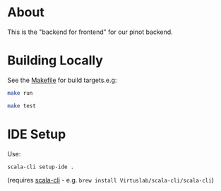 # About

This is the "backend for frontend" for our pinot backend. 



# Building Locally
See the [Makefile](./Makefile) for build targets.e.g:

```bash
make run

make test
```

# IDE Setup
Use:
```bash
scala-cli setup-ide .
```

(requires [scala-cli](https://scala-cli.virtuslab.org/) - e.g. `brew install Virtuslab/scala-cli/scala-cli`)
